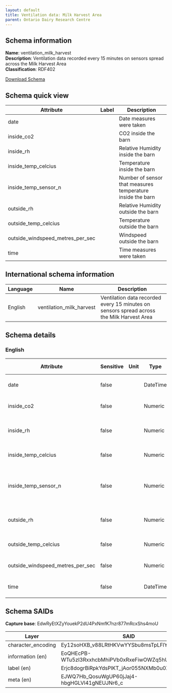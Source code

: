 ```yaml
---
layout: default  
title: Ventilation data: Milk Harvest Area
parent: Ontario Dairy Research Centre  
---
```


## Schema information

**Name**: ventilation_milk_harvest  
**Description**: Ventilation data recorded every 15 minutes on sensors spread across the Milk Harvest Area  
**Classification**: RDF402

[Download Schema](Schema_Ventilation_Milk_Harvest.zip)

## Schema quick view

| Attribute | Label | Description |
| --- | --- | --- |
| date |  | Date measures were taken |
| inside_co2 |  | CO2 inside the barn |
| inside_rh |  | Relative Humidity inside the barn |
| inside_temp_celcius |  | Temperature inside the barn |
| inside_temp_sensor_n |  | Number of sensor that measures temperature inside the barn |
| outside_rh |  | Relative Humidity outside the barn |
| outside_temp_celcius |  | Temperature outside the barn |
| outside_windspeed_metres_per_sec |  | Windspeed outside the barn |
| time |  | Time measures were taken |

## International schema information

| Language | Name | Description |
| --- | --- | --- |
| English | ventilation_milk_harvest | Ventilation data recorded every 15 minutes on sensors spread across the Milk Harvest Area |

## Schema details

### English

| Attribute | Sensitive | Unit | Type | Label | Description | List | Character encoding |
| --- | --- | --- | --- | --- | --- | --- | --- |
| date | false |  | DateTime |  | Date measures were taken | Not a list | utf-8 |
| inside_co2 | false |  | Numeric |  | CO2 inside the barn | Not a list | utf-8 |
| inside_rh | false |  | Numeric |  | Relative Humidity inside the barn | Not a list | utf-8 |
| inside_temp_celcius | false |  | Numeric |  | Temperature inside the barn | Not a list | utf-8 |
| inside_temp_sensor_n | false |  | Numeric |  | Number of sensor that measures temperature inside the barn | Not a list | utf-8 |
| outside_rh | false |  | Numeric |  | Relative Humidity outside the barn | Not a list | utf-8 |
| outside_temp_celcius | false |  | Numeric |  | Temperature outside the barn | Not a list | utf-8 |
| outside_windspeed_metres_per_sec | false |  | Numeric |  | Windspeed outside the barn | Not a list | utf-8 |
| time | false |  | DateTime |  | Time measures were taken | Not a list | utf-8 |

## Schema SAIDs

**Capture base**: EdwRyEtXZyYouekP2dU4PxNmfK7nzr877mRcxShs4moU

| Layer | SAID |
| --- | --- |
| character_encoding | Ey12soHXB_v88LRtHKVwYYSbu8msTpLFlYFgR1Tlo1rY |
| information (en) | EoQHEcPB-WTu5zI3RxxhcbMhiPVb0xRxeFiwOWZq5hUY |
| label (en) | Erjc8dogrBiRpkYdsPlKT_jAor055NXMb0u0Z1w-4J0E |
| meta (en) | EJWQ7Hb_QosuWgUP60jJaj4-hbgHGLVl41gNEUJNr6_c |
